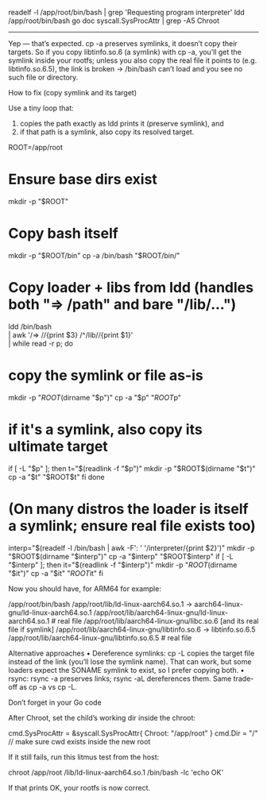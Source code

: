 readelf -l /app/root/bin/bash | grep 'Requesting program interpreter'
ldd /app/root/bin/bash
go doc syscall.SysProcAttr | grep -A5 Chroot

----

Yep — that’s expected. cp -a preserves symlinks, it doesn’t copy their targets.
So if you copy libtinfo.so.6 (a symlink) with cp -a, you’ll get the symlink inside your rootfs; unless you also copy the real file it points to (e.g. libtinfo.so.6.5), the link is broken → /bin/bash can’t load and you see no such file or directory.

How to fix (copy symlink and its target)

Use a tiny loop that:
1.	copies the path exactly as ldd prints it (preserve symlink), and
2.	if that path is a symlink, also copy its resolved target.

ROOT=/app/root

# Ensure base dirs exist
mkdir -p "$ROOT"

# Copy bash itself
mkdir -p "$ROOT/bin"
cp -a /bin/bash "$ROOT/bin/"

# Copy loader + libs from ldd (handles both "=> /path" and bare "/lib/...")
ldd /bin/bash \
| awk '/=> \//{print $3} /^\/lib\//{print $1}' \
| while read -r p; do
# copy the symlink or file as-is
mkdir -p "$ROOT$(dirname "$p")"
cp -a "$p" "$ROOT$p"

# if it's a symlink, also copy its ultimate target
if [ -L "$p" ]; then
t="$(readlink -f "$p")"
mkdir -p "$ROOT$(dirname "$t")"
cp -a "$t" "$ROOT$t"
fi
done

# (On many distros the loader is itself a symlink; ensure real file exists too)
interp="$(readelf -l /bin/bash | awk -F': ' '/interpreter/{print $2}')"
mkdir -p "$ROOT$(dirname "$interp")"
cp -a "$interp" "$ROOT$interp"
if [ -L "$interp" ]; then
it="$(readlink -f "$interp")"
mkdir -p "$ROOT$(dirname "$it")"
cp -a "$it" "$ROOT$it"
fi

Now you should have, for ARM64 for example:

/app/root/bin/bash
/app/root/lib/ld-linux-aarch64.so.1 -> aarch64-linux-gnu/ld-linux-aarch64.so.1
/app/root/lib/aarch64-linux-gnu/ld-linux-aarch64.so.1        # real file
/app/root/lib/aarch64-linux-gnu/libc.so.6  [and its real file if symlink]
/app/root/lib/aarch64-linux-gnu/libtinfo.so.6 -> libtinfo.so.6.5
/app/root/lib/aarch64-linux-gnu/libtinfo.so.6.5              # real file

Alternative approaches
•	Dereference symlinks: cp -L copies the target file instead of the link (you’ll lose the symlink name). That can work, but some loaders expect the SONAME symlink to exist, so I prefer copying both.
•	rsync: rsync -a preserves links; rsync -aL dereferences them. Same trade-off as cp -a vs cp -L.

Don’t forget in your Go code

After Chroot, set the child’s working dir inside the chroot:

cmd.SysProcAttr = &syscall.SysProcAttr{ Chroot: "/app/root" }
cmd.Dir = "/" // make sure cwd exists inside the new root

If it still fails, run this litmus test from the host:

chroot /app/root /lib/ld-linux-aarch64.so.1 /bin/bash -lc 'echo OK'

If that prints OK, your rootfs is now correct.

